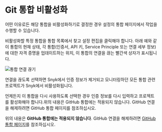 # Git 통합 비활성화

어떤 이유로든 해당 통합을 비활성화하기로 결정한 경우 설정의 통합 페이지에서 작업을 수행할 수 있습니다.

비활성화할 특정 통합을 통합 목록에서 찾고 설정 편집을 클릭해야 합니다. 아래 예와 같이 통합의 현재 상태, 각 통합(인증서, API 키, Service Principle 또는 연결 세부 정보)에 대한 자격 증명을 업데이트하는 위치, 이 통합의 연결을 끊는 빨간색 상자가 표시됩니다.

![통합 연결 끊기](<../../../.gitbook/assets/spaces\_-MdwVZ6HOZriajCf5nXH\_uploads\_git-blob-926c943b46f0588c314539edbf29b4b9dd29051d\_uuid-b3a98f2c-4cc8-7753-8efa-396e9ec1e717-en-2- (3) (1) (1) (1) (1) (1) (1) (1) (1) (1) (1) (1) (1) (1) (1) (30) (2).png>)

연결을 끊도록 선택하면 Snyk에서 인증 정보가 제거되고 모니터링하던 모든 통합 관련 프로젝트가 Snyk에서 비활성화됩니다.

언제든지 이 통합을 다시 사용하도록 선택한 경우 인증 정보를 다시 입력하고 프로젝트를 활성화해야 합니다.위의 내용은 GitHub 통합에는 적용되지 않습니다. GitHub 연결을 해제하려면 GitHub 통합 페이지를 참조하십시오.

위의 내용은 **GitHub 통합에는 적용되지 않습니다**. GitHub 연결을 해제하려면 [GitHub 통합 페이지](../git-repository-scm-integrations/github-integration.md#github-4)를 참조하십시오.
